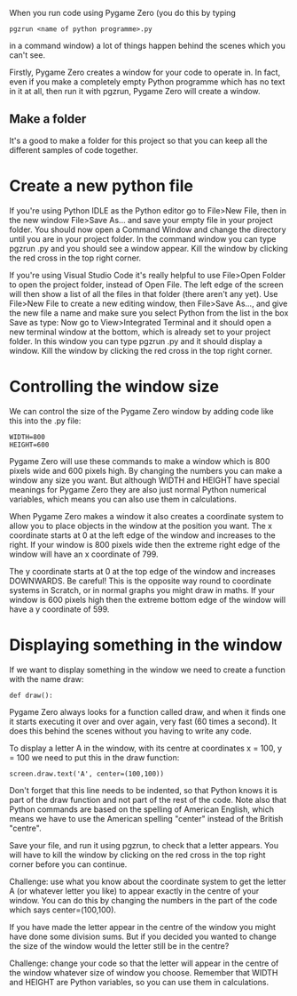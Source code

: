 When you run code using Pygame Zero (you do this by typing 

```
pgzrun <name of python programme>.py
```

in a command window) a lot of things happen behind the scenes which you can't see.

Firstly, Pygame Zero creates a window for your code to operate in. In fact, even if you make a completely empty Python programme which has no text in it at all, then run it with pgzrun, Pygame Zero will create a window.

Make a folder
-------------

It's a good to make a folder for this project so that you can keep all the different samples of code together.

Create a new python file
========================

If you're using Python IDLE as the Python editor go to File>New File, then in the new window File>Save As... and save your empty file in your project folder. You should now open a Command Window and change the directory until you are in your project folder. In the command window you can type pgzrun <name of python programme>.py and you should see a window appear. Kill the window by clicking the red cross in the top right corner.

If you're using Visual Studio Code it's really helpful to use File>Open Folder to open the project folder, instead of Open File. The left edge of the screen will then show a list of all the files in that folder (there aren't any yet). Use File>New File to create a new editing window, then File>Save As..., and give the new file a name and make sure you select Python from the list in the box Save as type:
Now go to View>Integrated Terminal and it should open a new terminal window at the bottom, which is already set to your project folder. In this window you can type pgzrun <name of python programme>.py and it should display a window. Kill the window by clicking the red cross in the top right corner.

Controlling the window size
===========================

We can control the size of the Pygame Zero window by adding code like this into the .py file:

```
WIDTH=800
HEIGHT=600
```

Pygame Zero will use these commands to make a window which is 800 pixels wide and 600 pixels high. By changing the numbers you can make a window any size you want. But although WIDTH and HEIGHT have special meanings for Pygame Zero they are also just normal Python numerical variables, which means you can also use them in calculations.

When Pygame Zero makes a window it also creates a coordinate system to allow you to place objects in the window at the position you want. The x coordinate starts at 0 at the left edge of the window and increases to the right. If your window is 800 pixels wide then the extreme right edge of the window will have an x coordinate of 799.

The y coordinate starts at 0 at the top edge of the window and increases DOWNWARDS. Be careful! This is the opposite way round to coordinate systems in Scratch, or in normal graphs you might draw in maths. If your window is 600 pixels high then the extreme bottom edge of the window will have a y coordinate of 599.



Displaying something in the window
==================================

If we want to display something in the window we need to create a function with the name draw:


```
def draw():
```

Pygame Zero always looks for a function called draw, and when it finds one it starts executing it over and over again, very fast (60 times a second). It does this behind the scenes without you having to write any code.

To display a letter A in the window, with its centre at coordinates x = 100, y = 100 we need to put this in the draw function:

```
screen.draw.text('A', center=(100,100))
```

Don't forget that this line needs to be indented, so that Python knows it is part of the draw function and not part of the rest of the code. Note also that Python commands are based on the spelling of American English, which means we have to use the American spelling "center" instead of the British "centre".

Save your file, and run it using pgzrun, to check that a letter appears. You will have to kill the window by clicking on the red cross in the top right corner before you can continue.

Challenge: use what you know about the coordinate system to get the letter A (or whatever letter you like) to appear exactly in the centre of your window. You can do this by changing the numbers in the part of the code which says center=(100,100).

If you have made the letter appear in the centre of the window you might have done some division sums. But if you decided you wanted to change the size of the window would the letter still be in the centre?

Challenge: change your code so that the letter will appear in the centre of the window whatever size of window you choose. Remember that WIDTH and HEIGHT are Python variables, so you can use them in calculations.



